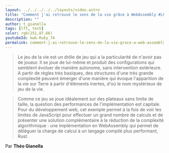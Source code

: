 ```yaml
---
layout: ../../../../../layouts/video.astro
title: "Comment j'ai retrouvé le sens de la vie grâce à WebAssembly #LFT 02/02/24"
description: ""
author: t_gianella
tags: [lft, tech]
color: rgb(251,87,66)
youtubeId: kwG-RuEy_74
permalink: comment-j-ai-retrouve-le-sens-de-la-vie-grace-a-web-assembly
---
```


> Le jeu de la vie est un drôle de jeu qui a la particularité de n'avoir pas de joueur. Il se joue de lui-même et produit des configurations qui semblent évoluer de manière autonome, sans intervention extérieure. A partir de règles très basiques, des structures d'une très grande complexité peuvent émerger d'une manière qui évoque l'apparition de la vie sur Terre à partir d'éléments inertes, d'où le nom mystérieux de jeu de la vie.

> Comme ce jeu se joue idéalement sur des plateaux sans limite de taille, la question des performances de l'implémentation est capitale. Pour du développement web, cet exemple permet à la fois de voir les limites de JavaScript pour effectuer un grand nombre de calculs et de présenter une solution complémentaire à la réduction de la complexité algorithmique : une implémentation en WebAssembly qui permet de déléguer la charge de calcul à un langage compilé plus performant, Rust.

Par **Théo Gianella**
